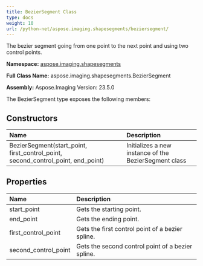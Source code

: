 ```yaml
---
title: BezierSegment Class
type: docs
weight: 10
url: /python-net/aspose.imaging.shapesegments/beziersegment/
---
```


The bezier segment going from one point to the next point and using two control points.

**Namespace:** [aspose.imaging.shapesegments](/imaging/python-net/aspose.imaging.shapesegments/)

**Full Class Name:** aspose.imaging.shapesegments.BezierSegment

**Assembly:**  Aspose.Imaging Version: 23.5.0

The BezierSegment type exposes the following members:
## **Constructors**
|**Name**|**Description**|
| :- | :- |
|BezierSegment(start_point, first_control_point, second_control_point, end_point)|Initializes a new instance of the BezierSegment class|
## **Properties**
|**Name**|**Description**|
| :- | :- |
|start_point|Gets the starting point.|
|end_point|Gets the ending point.|
|first_control_point|Gets the first control point of a bezier spline.|
|second_control_point|Gets the second control point of a bezier spline.|
